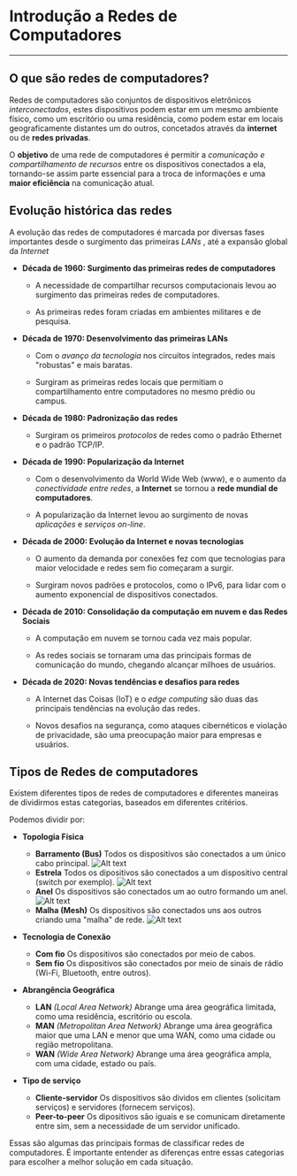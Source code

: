 # Introdução a Redes de Computadores

***

## O que são redes de computadores?

Redes de computadores são conjuntos de dispositivos eletrônicos *interconectados*, estes dispositivos podem estar em um mesmo ambiente físico, como um escritório ou uma residência, como podem estar em locais geograficamente distantes um do outros, concetados através da **internet** ou de **redes privadas**.

O **objetivo** de uma rede de computadores é permitir a *comunicação e compartilhamento de recursos* entre os dispositivos conectados a ela, tornando-se assim parte essencial para a troca de informações e uma **maior eficiência** na comunicação atual.

## Evolução histórica das redes

A evolução das redes de computadores é marcada por diversas fases importantes desde o surgimento das primeiras *LANs* , até a expansão global da *Internet*

- **Década de 1960: Surgimento das primeiras redes de computadores**

    - A necessidade de compartilhar recursos computacionais levou ao surgimento das primeiras redes de computadores.

    - As primeiras redes foram criadas em ambientes militares e de pesquisa.

- **Década de 1970: Desenvolvimento das primeiras LANs**

    - Com o *avanço da tecnologia* nos circuitos integrados, redes mais "robustas" e mais baratas.  

    - Surgiram as primeiras redes locais que permitiam o compartilhamento entre computadores no mesmo prédio ou campus.  

- **Década de 1980: Padronização das redes**

    - Surgiram os primeiros *protocolos*  de redes como o padrão Ethernet e o padrão TCP/IP.

- **Década de 1990: Popularização da Internet**

    - Com o desenvolvimento da World Wide Web (www), e o aumento da *conectividade entre redes*, a **Internet** se tornou a **rede mundial de computadores**.

    - A popularização da Internet levou ao surgimento de novas *aplicações* e *serviços on-line*.

- **Década de 2000: Evolução da Internet e novas tecnologias**

    - O aumento da demanda por conexões fez com que tecnologias para maior velocidade e redes sem fio começaram a surgir.

    - Surgiram novos padrões e protocolos, como o IPv6, para lidar com o aumento exponencial de dispositivos conectados.

- **Década de 2010: Consolidação da computação em nuvem e das Redes Sociais**

    - A computação em nuvem se tornou cada vez mais popular.

    - As redes sociais se tornaram uma das principais formas de comunicação do mundo, chegando alcançar milhoes de usuários.

- **Década de 2020: Novas tendências e desafios para redes**

    - A Internet das Coisas (IoT) e o *edge computing* são duas das principais tendências na evolução das redes.

    - Novos desafios na segurança, como ataques cibernéticos e violação de privacidade, são uma preocupação maior para empresas e usuários.

## Tipos de Redes de computadores

Existem diferentes tipos de redes de computadores e diferentes maneiras de dividirmos estas categorias, baseados em diferentes critérios.

Podemos dividir por:

- **Topologia Física**
    - **Barramento (Bus)**
        Todos os dispositivos são conectados a um único cabo principal.
        ![Alt text](http://www.bosontreinamentos.com.br/wp-content/uploads/2016/06/topologia-barramento-bus-768x457.png)
    - **Estrela**
        Todos os dipositivos são conectados a um dispositivo central (switch por exemplo).
        ![Alt text](http://www.bosontreinamentos.com.br/wp-content/uploads/2016/06/topologia-estrela-star-768x570.png)
    - **Anel**
        Os dispositivos são conectados um ao outro formando um anel.
        ![Alt text](http://www.bosontreinamentos.com.br/wp-content/uploads/2016/06/topologia-anel-token-ring.png)
    - **Malha (Mesh)**
        Os dispositivos são conectados uns aos outros criando uma "malha" de rede.
        ![Alt text](http://www.bosontreinamentos.com.br/wp-content/uploads/2016/06/topologia-malha-mesh.png)

- **Tecnologia de Conexão**
    - **Com fio**
        Os dispositivos são conectados por meio de cabos.
    - **Sem fio**
        Os dispositivos são conectados por meio de sinais de rádio (Wi-Fi, Bluetooth, entre outros).

- **Abrangência Geográfica**
    - **LAN** *(Local Area Network)*
        Abrange uma área geográfica limitada, como uma residência, escritório ou escola.
    - **MAN** *(Metropolitan Area Network)*
        Abrange uma área geográfica maior que uma LAN e menor que uma WAN, como uma cidade ou região metropolitana.
    - **WAN** *(Wide Area Network)*
        Abrange uma área geográfica ampla, com uma cidade, estado ou país.

- **Tipo de serviço**
    - **Cliente-servidor**
        Os dispositivos são dividos em clientes (solicitam serviços) e servidores (fornecem serviços).
    - **Peer-to-peer**
        Os dipositivos são iguais e se comunicam diretamente entre sim, sem a necessidade de um servidor unificado.

Essas são algumas das principais formas de classificar redes de computadores. É importante entender as diferenças entre essas categorias para escolher a melhor solução em cada situação.